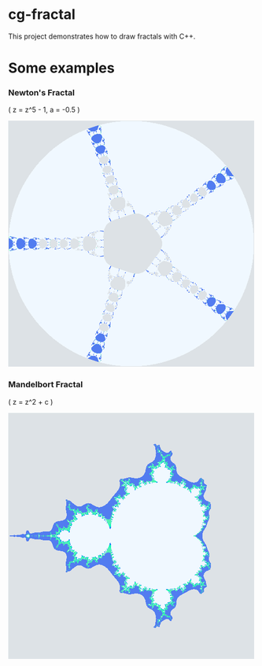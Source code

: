 # cg-fractal
This project demonstrates how to draw fractals with C++.

# Some examples

### Newton's Fractal
\( z = z^5 - 1, a = -0.5 \)

![img](/cg-fractal/newton_frac.png)

### Mandelbort Fractal
\( z = z^2 + c \)

![img](/cg-fractal/mandelbrot_frac.png)
